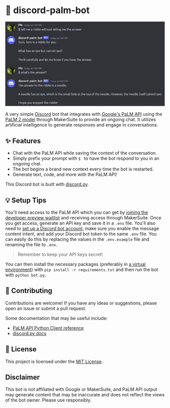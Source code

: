 # 🌴 discord-palm-bot

![Bot Demo](demo.jpg)

A very simple [Discord](https://discord.com) bot that integrates with [Google's PaLM API](https://developers.generativeai.google/) using the [PaLM 2 model](https://ai.google/discover/palm2/) through MakerSuite to provide an ongoing chat. It utilizes artificial intelligence to generate responses and engage in conversations.

## ✨ Features

- Chat with the PaLM API while saving the context of the conversation.
- Simply prefix your prompt with `$ ` to have the bot respond to you in an ongoing chat.
- The bot begins a brand new context every time the bot is restarted.
- Generate text, code, and more with the PaLM API!

This Discord bot is built with [discord.py](https://discordpy.readthedocs.io/en/stable/).

## 💡 Setup Tips

You'll need access to the PaLM API which you can get by [joining the developer preview waitlist](https://developers.generativeai.google/) and receiving access through MakerSuite. Once you get access, generate an API key and save it in a `.env` file. You'll also need to [set up a Discord bot account](https://discordpy.readthedocs.io/en/stable/discord.html), make sure you enable the message content intent, and add your Discord bot token to the same `.env` file. You can easily do this by replacing the values in the `.env.example` file and renaming the file to `.env`.

> Remember to keep your API keys secret!

You can then install the necessary packages (preferably in [a virtual environment](https://realpython.com/python-virtual-environments-a-primer/)) with `pip install -r requirements.txt` and then run the bot with `python bot.py`.

## 🤝 Contributing

Contributions are welcome! If you have any ideas or suggestions, please open an issue or submit a pull request.

Some documentation that may be useful include:

- [PaLM API Python Client reference](https://developers.generativeai.google/api/python/google/generativeai)
- [discord.py docs](https://discordpy.readthedocs.io/en/stable/)

## 📝 License

This project is licensed under the [MIT License](LICENSE).

## Disclaimer

This bot is not affiliated with Google or MakerSuite, and PaLM API output may generate content that may be inaccurate and does not reflect the views of the bot owner. Please use responsibly.

